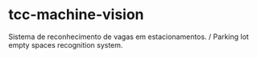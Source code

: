 # tcc-machine-vision
Sistema de reconhecimento de vagas em estacionamentos. / Parking lot empty spaces recognition system.
